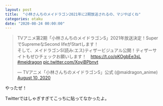 ```yaml
---
layout: post
title:  "小林さんちのメイドラゴン2021年に2期放送されるの、マジやばくね"
categories: otaku
date: "2020-08-24 00:00:00"
---
```


<blockquote class="twitter-tweet tw-align-center"><p lang="ja" dir="ltr">TVアニメ第2期「小林さんちのメイドラゴンS」2021年放送決定！SuperでSupremeなSecond lifeがStartします！<br>そして、メイドラゴンS(読み:エス)ティザービジュアル公開！ティザーサイトもぜひチェックお願いします！　<a href="https://t.co/pKOgbEe3sL">https://t.co/pKOgbEe3sL</a> <a href="https://twitter.com/hashtag/meidragon?src=hash&amp;ref_src=twsrc%5Etfw">#meidragon</a> <a href="https://t.co/XoyiBPbnvt">pic.twitter.com/XoyiBPbnvt</a></p>&mdash; TVアニメ「小林さんちのメイドラゴンS」公式 (@maidragon_anime) <a href="https://twitter.com/maidragon_anime/status/1292838380187746305?ref_src=twsrc%5Etfw">August 10, 2020</a></blockquote> <script async src="https://platform.twitter.com/widgets.js" charset="utf-8"></script>

やったぜ！

Twitterではしゃぎすぎてこっちに貼ってなかったよ。

